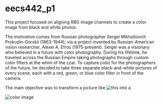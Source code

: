 # eecs442_p1

This project focused on aligning RBG image channels to create a color image from black and white photos.

The motivation comes from Russian photographer Sergei Mikhailovich Prokudin-Gorskii (1863-1944), via a project invented by Russian-American vision researcher, Alexei A. Efros (1975-present).  Sergei was a visionary who believed in a future with color photography. During his lifetime, he traveled across the Russian Empire taking photographs through custom color filters at the whim of the czar. To capture color for the photographers of the future, he decided to take three separate black-and-white pictures of every scene, each with a red, green, or blue color filter in front of the camera.

The main objective was to transform a picture like 
![this](https://github.com/zapell/eecs442_p1/blob/master/00125v.jpg) into a 

![color image](https://github.com/zapell/eecs442_p1/blob/master/00125aligned.jpg)
